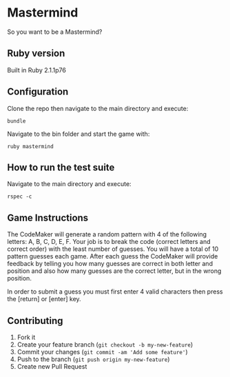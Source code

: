 # Mastermind
So you want to be a Mastermind?

## Ruby version

Built in Ruby 2.1.1p76


## Configuration

Clone the repo then navigate to the main directory and execute:
```
bundle
```
Navigate to the bin folder and start the game with:
```
ruby mastermind
```

## How to run the test suite
Navigate to the main directory and execute:
```
rspec -c
```
## Game Instructions

The CodeMaker will generate a random pattern with 4 of the following letters: A, B, C, D, E, F. Your job is to break the code (correct letters and correct order) with the least number of guesses. You will have a total of 10 pattern guesses each game. After each guess the CodeMaker will provide feedback by telling you how many guesses are correct in both letter and position and also how many guesses are the correct letter, but in the wrong position.

In order to submit a guess you must first enter 4 valid characters then press the [return] or [enter] key.

## Contributing
1. Fork it
2. Create your feature branch (`git checkout -b my-new-feature`)
3. Commit your changes (`git commit -am 'Add some feature'`)
4. Push to the branch (`git push origin my-new-feature`)
5. Create new Pull Request